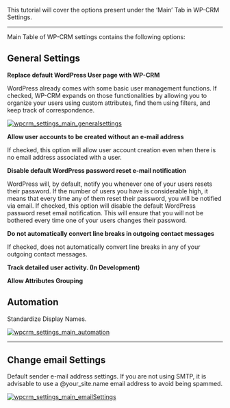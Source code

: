 This tutorial will cover the options present under the ‘Main’ Tab in WP-CRM Settings.

* * *

Main Table of WP-CRM settings contains the following options:

## General Settings

**Replace default WordPress User page with WP-CRM**

WordPress already comes with some basic user management functions. If checked, WP-CRM expands on those functionalities by allowing you to organize your users using custom attributes, find them using filters, and keep track of correspondence.

[![wpcrm_settings_main_generalsettings](https://storage.googleapis.com/media.usabilitydynamics.com/2012/03/wpcrm_settings_main_generalsettings.png)](https://storage.googleapis.com/media.usabilitydynamics.com/2012/03/wpcrm_settings_main_generalsettings.png)

**Allow user accounts to be created without an e-mail address**

If checked, this option will allow user account creation even when there is no email address associated with a user.

**Disable default WordPress password reset e-mail notification**

WordPress will, by default, notify you whenever one of your users resets their password. If the number of users you have is considerable high, it means that every time any of them reset their password, you will be notified via email. If checked, this option will disable the default WordPress password reset email notification. This will ensure that you will not be bothered every time one of your users changes their password.

**Do not automatically convert line breaks in outgoing contact messages**

If checked, does not automatically convert line breaks in any of your outgoing contact messages.

**Track detailed user activity. (In Development)**

**Allow Attributes Grouping**

## Automation

Standardize Display Names.

[![wpcrm_settings_main_automation](https://storage.googleapis.com/media.usabilitydynamics.com/2012/03/wpcrm_settings_main_automation1.png)](https://storage.googleapis.com/media.usabilitydynamics.com/2012/03/wpcrm_settings_main_automation1.png)

* * *

## Change email Settings

Default sender e-mail address settings. If you are not using SMTP, it is advisable to use a @your_site.name email address to avoid being spammed.

[![wpcrm_settings_main_emailSettings](https://storage.googleapis.com/media.usabilitydynamics.com/2012/03/wpcrm_settings_main_emailSettings1.png)](https://storage.googleapis.com/media.usabilitydynamics.com/2012/03/wpcrm_settings_main_emailSettings1.png)